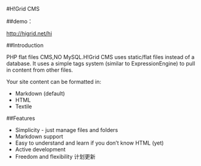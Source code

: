 #H!Grid CMS 

##demo：

http://higrid.net/hi


##Introduction

PHP flat files CMS,NO MySQL.H!Grid CMS uses static/flat files instead of a database. It uses a simple tags system (similar to ExpressionEngine) to pull in content from other files.

Your site content can be formatted in:

- Markdown (default)
- HTML 
- Textile 

##Features

- Simplicity - just manage files and folders
- Markdown support
- Easy to understand and learn if you don’t know HTML (yet)
- Active development
- Freedom and flexibility
计划更新
